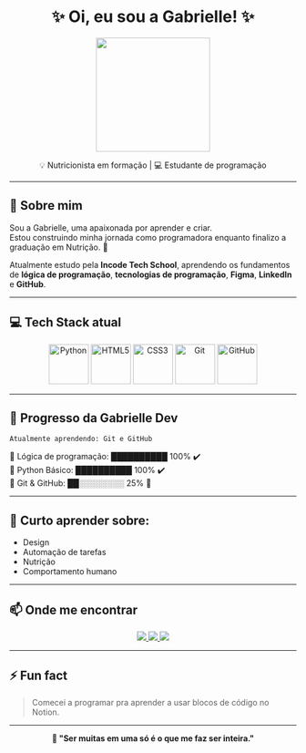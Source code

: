 <h1 align="center">✨ Oi, eu sou a Gabrielle! ✨</h1>
<p align="center">
  <img src="https://media3.giphy.com/media/v1.Y2lkPTc5MGI3NjExb3UyeWVkeGlkbjBxYjExY24xNGdpOXBkZGVwN2JuNGt3dzFxZDZ2ciZlcD12MV9pbnRlcm5hbF9naWZfYnlfaWQmY3Q9Zw/sKhhNgnV6xXWg/giphy.gif" width="200"/>
</p>
<p align="center">💡 Nutricionista em formação | 💻 Estudante de programação </p>

---

## 🌱 Sobre mim

Sou a Gabrielle, uma apaixonada por aprender e criar.  
Estou construindo minha jornada como programadora enquanto finalizo a graduação em Nutrição. 💚

Atualmente estudo pela **Incode Tech School**, aprendendo os fundamentos de **lógica de programação**, **tecnologias de programação**, **Figma**, **LinkedIn** e **GitHub**.

---

## 💻 Tech Stack atual

<p align="center"> <img src="https://raw.githubusercontent.com/devicons/devicon/master/icons/python/python-original.gif" width="70" title="Python"/> <img src="https://raw.githubusercontent.com/devicons/devicon/master/icons/html5/html5-original.gif" width="70" title="HTML5"/> <img src="https://raw.githubusercontent.com/devicons/devicon/master/icons/css3/css3-original.gif" width="70" title="CSS3"/> <img src="https://raw.githubusercontent.com/devicons/devicon/master/icons/git/git-original.gif" width="70" title="Git"/> <img src="https://raw.githubusercontent.com/devicons/devicon/master/icons/github/github-original.gif" width="70" title="GitHub"/> </p>

---


## 🎯 Progresso da Gabrielle Dev

`Atualmente aprendendo: Git e GitHub`

🧠 Lógica de programação: ██████████ 100% ✔️  
🐍 Python Básico:         ██████████ 100% ✔️  
🔧 Git & GitHub:          ██░░░░░░░░ 25% 🚧 


---

## 🧠 Curto aprender sobre:

- Design
- Automação de tarefas
- Nutrição
- Comportamento humano

---

## 📫 Onde me encontrar

<p align="center"> <a href="https://instagram.com/_gabrielleszn" target="_blank"> <img src="https://img.shields.io/badge/-Instagram-000?style=for-the-badge&logo=instagram&logoColor=E4405F" /> </a> <a href="https://linkedin.com/in/gabrielle-zaidan-2b991a334" target="_blank"> <img src="https://img.shields.io/badge/-LinkedIn-000?style=for-the-badge&logo=linkedin&logoColor=0A66C2" /> </a> <a href="mailto:zaidangabrielle@hotmail.com" target="_blank"> <img src="https://img.shields.io/badge/-Email-000?style=for-the-badge&logo=gmail&logoColor=D44638" /> </a> </p>

---

## ⚡ Fun fact

> Comecei a programar pra aprender a usar blocos de código no Notion.

---

<p align="center"><b>🌈 "Ser muitas em uma só é o que me faz ser inteira." </b></p>


<!---
gabriellsx/gabriellsx is a ✨ special ✨ repository because its `README.md` (this file) appears on your GitHub profile.
You can click the Preview link to take a look at your changes.
--->
